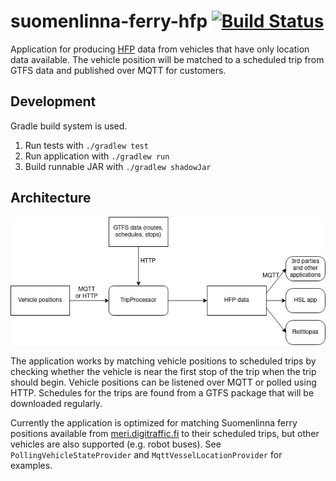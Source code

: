 # suomenlinna-ferry-hfp [![Build Status](https://travis-ci.org/HSLdevcom/suomenlinna-ferry-hfp.svg?branch=master)](https://travis-ci.org/HSLdevcom/suomenlinna-ferry-hfp)

Application for producing [HFP](https://digitransit.fi/en/developers/apis/4-realtime-api/vehicle-positions/) data from vehicles that have only location data available. The vehicle position will be matched to a scheduled trip from GTFS data and published over MQTT for customers.

## Development

Gradle build system is used.

1. Run tests with `./gradlew test`
2. Run application with `./gradlew run`
3. Build runnable JAR with `./gradlew shadowJar`

## Architecture

![Architecture diagram](docs/suomenlinna-ferry-hfp.png)

The application works by matching vehicle positions to scheduled trips by checking whether the vehicle is near the first stop of the trip when the trip should begin. Vehicle positions can be listened over MQTT or polled using HTTP. Schedules for the trips are found from a GTFS package that will be downloaded regularly.

Currently the application is optimized for matching Suomenlinna ferry positions available from [meri.digitraffic.fi](https://www.digitraffic.fi/meriliikenne/) to their scheduled trips, but other vehicles are also supported (e.g. robot buses). See `PollingVehicleStateProvider` and `MqttVesselLocationProvider` for examples.
